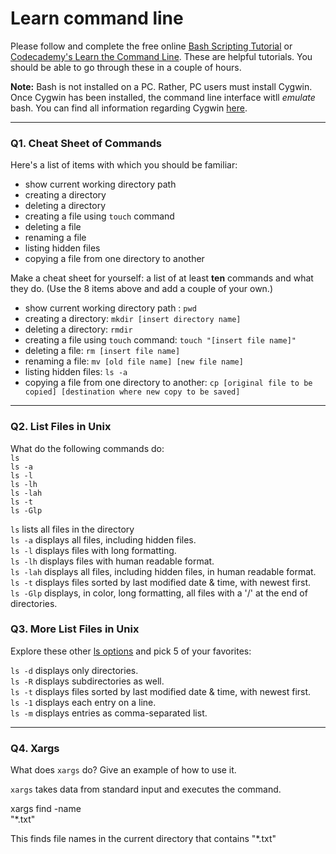 # Learn command line

Please follow and complete the free online [Bash Scripting Tutorial](https://ryanstutorials.net/bash-scripting-tutorial/) or [Codecademy's Learn the Command Line](https://www.codecademy.com/learn/learn-the-command-line). These are helpful tutorials. You should be able to go through these in a couple of hours.

**Note:** Bash is not installed on a PC. Rather, PC users must install Cygwin. Once Cygwin has been installed, the command line interface witll _emulate_ bash. You can find all information regarding Cygwin [here](https://www.cygwin.com/).

---

### Q1.  Cheat Sheet of Commands  

Here's a list of items with which you should be familiar:  
* show current working directory path
* creating a directory
* deleting a directory
* creating a file using `touch` command
* deleting a file
* renaming a file
* listing hidden files
* copying a file from one directory to another

Make a cheat sheet for yourself: a list of at least **ten** commands and what they do.  (Use the 8 items above and add a couple of your own.)  

* show current working directory path : `pwd`
* creating a directory: `mkdir [insert directory name]`
* deleting a directory: `rmdir`
* creating a file using `touch` command: `touch "[insert file name]"`
* deleting a file: `rm [insert file name]`
* renaming a file: `mv [old file name] [new file name]`
* listing hidden files: `ls -a`
* copying a file from one directory to another: `cp [original file to be copied] [destination where new copy to be saved]`
---

### Q2.  List Files in Unix   

What do the following commands do:  
`ls`  
`ls -a`  
`ls -l`  
`ls -lh`  
`ls -lah`  
`ls -t`  
`ls -Glp`   

`ls` lists all files in the directory   
`ls -a` displays all files, including hidden files.  
`ls -l` displays files with long formatting.  
`ls -lh` displays files with human readable format.  
`ls -lah` displays all files, including hidden files, in human readable format.  
`ls -t` displays files sorted by last modified date & time, with newest first.  
`ls -Glp` displays, in color, long formatting, all files with a '/' at the end of directories.  

### Q3.  More List Files in Unix  

Explore these other [ls options](http://www.techonthenet.com/unix/basic/ls.php) and pick 5 of your favorites:   

`ls -d` displays only directories.  
`ls -R` displays subdirectories as well.  
`ls -t` displays files sorted by last modified date & time, with newest first.  
`ls -1` displays each entry on a line.  
`ls -m` displays entries as comma-separated list.  

---

### Q4.  Xargs   

What does `xargs` do? Give an example of how to use it.

`xargs` takes data from standard input and executes the command.

xargs find -name   
"*.txt"

This finds file names in the current directory that contains "*.txt"
 

